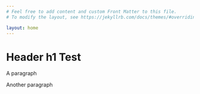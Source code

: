 ```yaml
---
# Feel free to add content and custom Front Matter to this file.
# To modify the layout, see https://jekyllrb.com/docs/themes/#overriding-theme-defaults

layout: home
---
```


<HTML>
  <body>
    <h1>Header h1 Test</h1>
    <p>A paragraph</p>
    <p>Another paragraph</p>
  </body>
</HTML>



